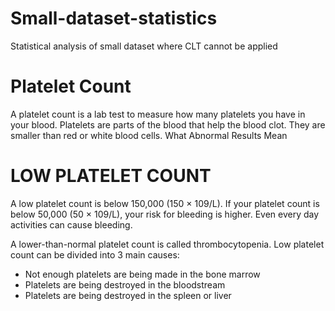 # Small-dataset-statistics
Statistical analysis of small dataset where CLT cannot be applied
# Platelet Count
A platelet count is a lab test to measure how many platelets you have in your blood. Platelets are parts of the blood that help the blood clot. They are smaller than red or white blood cells.
What Abnormal Results Mean
# LOW PLATELET COUNT
A low platelet count is below 150,000 (150 × 109/L). If your platelet count is below 50,000 (50 × 109/L), your risk for bleeding is higher. Even every day activities can cause bleeding.

A lower-than-normal platelet count is called thrombocytopenia. Low platelet count can be divided into 3 main causes:

- Not enough platelets are being made in the bone marrow
- Platelets are being destroyed in the bloodstream
- Platelets are being destroyed in the spleen or liver
